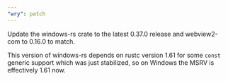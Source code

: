 ```yaml
---
"wry": patch
---
```


Update the windows-rs crate to the latest 0.37.0 release and webview2-com to 0.16.0 to match.

This version of windows-rs depends on rustc version 1.61 for some `const` generic support which was just stabilized, so on Windows the MSRV is effectively 1.61 now.